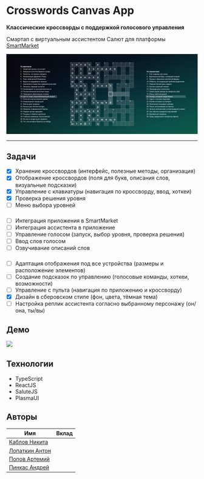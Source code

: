 # Crosswords Canvas App

**Классические кроссворды с поддержкой голосового управления**

Смартап с виртуальным ассистентом Салют для платформы [SmartMarket](https://apps.sber.ru/salute-apps/)

![](./assets/demo.png)

---

## Задачи

- [x] Хранение кроссвордов (интерфейс, полезные методы, организация)
- [x] Отображение кроссвордов (поля для букв, описания слов, визуальные подсказки)
- [x] Управление с клавиатуры (навигация по кроссворду, ввод, хоткеи)
- [x] Проверка решения уровня
- [ ] Меню выбора уровней

###

- [ ] Интеграция приложения в SmartMarket
- [ ] Интеграция ассистента в приложение
- [ ] Управление голосом (запуск, выбор уровня, проверка решения)
- [ ] Ввод слов голосом
- [ ] Озвучивание описаний слов

###

- [ ] Адаптация отображения под все устройства (размеры и расположение элементов)
- [ ] Создание подсказок по управлению (голосовые команды, хоткеи, возможности)
- [ ] Управление с пульта (навигация по приложению и кроссворду)
- [x] Дизайн в сберовском стиле (фон, цвета, тёмная тема)
- [ ] Настройка реплик ассистента согласно выбранному персонажу (он/она, ты/вы)

## Демо

![](./assets/demo.gif)

## Технологии

- TypeScript
- ReactJS
- SaluteJS
- PlasmaUI

## Авторы

| Имя                                                | Вклад |
|----------------------------------------------------|-------|
| [Каблов Никита](https://github.com/Sh1kar1)        |       |
| [Лопаткин Антон](https://github.com/lopatkinanton) |       |
| [Попов Артемий](https://github.com/cymdaspec)      |       |
| [Пинкас Андрей](https://github.com/mob1324)        |       |

